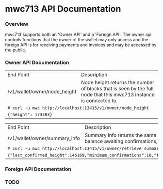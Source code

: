 # mwc713 API Documentation

### Overview

mwc713 supports both an 'Owner API' and a 'Foreign API'. The owner api controls functions that the owner of the wallet may only access and the foreign API is for receiving payments and invoices and may be accessed by the public.

### Owner API Documentation
<table>
  <tr><td>End Point</td><td>Description</td></tr>
  <tr><td>/v1/wallet/owner/node_height</td><td>Node height returns the number of blocks that is seen by the full node that this mwc713 instance is connected to.</td></tr>
  <tr><td colspan=2><code># curl -u mwc http://localhost:13415/v1/owner/node_height</code></td></tr>
  <tr><td colspan=2><code>{"height": 173393}</code></td></tr>
</table>

<table>
  <tr><td>End Point</td><td>Description</td></tr>
  <tr><td>/v1/wallet/owner/summary_info</td><td>Summary info returns the same data that is returned when you run the info command from the command line interface of mwc713. This includes the height, total balance, balance awaiting confirmations, amount that is immature (mined mwc that is less than 1440 blocks old), spendable balance, and locked balance.</td></tr>
  <tr><td colspan=2><code># curl -u mwc http://localhost:13415/v1/owner/retrieve_summary_info</code></td></tr>
  <tr><td colspan=2><code>{"last_confirmed_height":145169,"minimum_confirmations":10,"total":30575500000,"amount_awaiting_confirmation":0,"amount_immature":0,"amount_currently_spendable":30575500000,"amount_locked":0}</code></td></tr>
</table>

### Foreign API Documentation

### TODO
